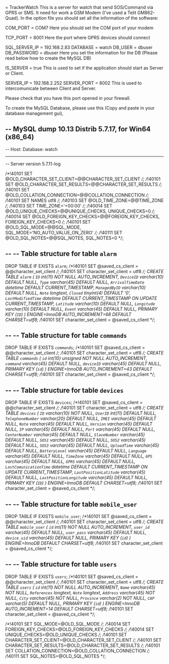 = TrackerWatch
This is a server for watch that send SOS/Command via GPRS or SMS. It need for work a GSM Modem (I've used a Telit GM862-Quad).
In the option file you should set all the information of the software:

COM_PORT = COM7
Here you should set the COM port of your modem

TCP_PORT = 8001
Here the port where GPRS devices should connect

SQL_SERVER_IP = 192.168.2.83
DATABASE = watch
DB_USER = dbuser
DB_PASSWORD = dbuser
Here you set the information for the DB (Please read below how to create the MySQL DB)

IS_SERVER = true
This is used to set if the application should start as Server or Client.

SERVER_IP = 192.168.2.252
SERVER_PORT = 8002
This is used to intercomunicate between Client and Server.

Please check that you have this port opened in your firewall.


To create the MySQL Database, please use this (Copy and paste in your database management gui),


-- MySQL dump 10.13  Distrib 5.7.17, for Win64 (x86_64)
--
-- Host:        Database: watch
-- ------------------------------------------------------
-- Server version	5.7.11-log

/*!40101 SET @OLD_CHARACTER_SET_CLIENT=@@CHARACTER_SET_CLIENT */;
/*!40101 SET @OLD_CHARACTER_SET_RESULTS=@@CHARACTER_SET_RESULTS */;
/*!40101 SET @OLD_COLLATION_CONNECTION=@@COLLATION_CONNECTION */;
/*!40101 SET NAMES utf8 */;
/*!40103 SET @OLD_TIME_ZONE=@@TIME_ZONE */;
/*!40103 SET TIME_ZONE='+00:00' */;
/*!40014 SET @OLD_UNIQUE_CHECKS=@@UNIQUE_CHECKS, UNIQUE_CHECKS=0 */;
/*!40014 SET @OLD_FOREIGN_KEY_CHECKS=@@FOREIGN_KEY_CHECKS, FOREIGN_KEY_CHECKS=0 */;
/*!40101 SET @OLD_SQL_MODE=@@SQL_MODE, SQL_MODE='NO_AUTO_VALUE_ON_ZERO' */;
/*!40111 SET @OLD_SQL_NOTES=@@SQL_NOTES, SQL_NOTES=0 */;

--
-- Table structure for table `alarm`
--

DROP TABLE IF EXISTS `alarm`;
/*!40101 SET @saved_cs_client     = @@character_set_client */;
/*!40101 SET character_set_client = utf8 */;
CREATE TABLE `alarm` (
  `ID` int(11) NOT NULL AUTO_INCREMENT,
  `DeviceID` varchar(10) DEFAULT NULL,
  `Type` varchar(45) DEFAULT NULL,
  `ArrivalTimeDate` datetime DEFAULT CURRENT_TIMESTAMP,
  `ManagedByID` varchar(10) DEFAULT NULL,
  `Note` longtext,
  `Closed` tinyint(4) DEFAULT '0',
  `LastModifiedTime` datetime DEFAULT CURRENT_TIMESTAMP ON UPDATE CURRENT_TIMESTAMP,
  `Latitude` varchar(10) DEFAULT NULL,
  `Longitude` varchar(10) DEFAULT NULL,
  `Event` varchar(45) DEFAULT NULL,
  PRIMARY KEY (`ID`)
) ENGINE=InnoDB AUTO_INCREMENT=68 DEFAULT CHARSET=utf8;
/*!40101 SET character_set_client = @saved_cs_client */;

--
-- Table structure for table `commands`
--

DROP TABLE IF EXISTS `commands`;
/*!40101 SET @saved_cs_client     = @@character_set_client */;
/*!40101 SET character_set_client = utf8 */;
CREATE TABLE `commands` (
  `id` int(10) unsigned NOT NULL AUTO_INCREMENT,
  `command` varchar(45) DEFAULT NULL,
  `deviceID` varchar(45) DEFAULT NULL,
  PRIMARY KEY (`id`)
) ENGINE=InnoDB AUTO_INCREMENT=43 DEFAULT CHARSET=utf8;
/*!40101 SET character_set_client = @saved_cs_client */;

--
-- Table structure for table `devices`
--

DROP TABLE IF EXISTS `devices`;
/*!40101 SET @saved_cs_client     = @@character_set_client */;
/*!40101 SET character_set_client = utf8 */;
CREATE TABLE `devices` (
  `ID` varchar(10) NOT NULL,
  `UserID` int(11) DEFAULT NULL,
  `TelephoneNumber` varchar(20) DEFAULT NULL,
  `IMEI` varchar(45) DEFAULT NULL,
  `Note` varchar(45) DEFAULT NULL,
  `Version` varchar(45) DEFAULT NULL,
  `IP` varchar(45) DEFAULT NULL,
  `Port` varchar(45) DEFAULT NULL,
  `CenterNumber` varchar(45) DEFAULT NULL,
  `SlaveNumber` varchar(45) DEFAULT NULL,
  `SOS1` varchar(45) DEFAULT NULL,
  `SOS2` varchar(45) DEFAULT NULL,
  `SOS3` varchar(45) DEFAULT NULL,
  `UploadTime` varchar(45) DEFAULT NULL,
  `BatteryLevel` varchar(45) DEFAULT NULL,
  `Language` varchar(45) DEFAULT NULL,
  `TimeZone` varchar(45) DEFAULT NULL,
  `GPS` varchar(45) DEFAULT NULL,
  `GPRS` varchar(45) DEFAULT NULL,
  `LastComunicationTime` datetime DEFAULT CURRENT_TIMESTAMP ON UPDATE CURRENT_TIMESTAMP,
  `LastPositionLatitude` varchar(45) DEFAULT NULL,
  `LastPositionLongitude` varchar(45) DEFAULT NULL,
  PRIMARY KEY (`ID`)
) ENGINE=InnoDB DEFAULT CHARSET=utf8;
/*!40101 SET character_set_client = @saved_cs_client */;

--
-- Table structure for table `mobile_user`
--

DROP TABLE IF EXISTS `mobile_user`;
/*!40101 SET @saved_cs_client     = @@character_set_client */;
/*!40101 SET character_set_client = utf8 */;
CREATE TABLE `mobile_user` (
  `id` int(11) NOT NULL AUTO_INCREMENT,
  `user_id` varchar(45) DEFAULT NULL,
  `user_pass` varchar(45) DEFAULT NULL,
  `device_uid` varchar(45) DEFAULT NULL,
  PRIMARY KEY (`id`)
) ENGINE=InnoDB DEFAULT CHARSET=utf8;
/*!40101 SET character_set_client = @saved_cs_client */;


--
-- Table structure for table `users`
--

DROP TABLE IF EXISTS `users`;
/*!40101 SET @saved_cs_client     = @@character_set_client */;
/*!40101 SET character_set_client = utf8 */;
CREATE TABLE `users` (
  `id` int(11) NOT NULL AUTO_INCREMENT,
  `Name` varchar(45) NOT NULL,
  `References` longtext,
  `Note` longtext,
  `Address` varchar(45) NOT NULL,
  `City` varchar(45) NOT NULL,
  `Province` varchar(2) NOT NULL,
  `CAP` varchar(5) DEFAULT NULL,
  PRIMARY KEY (`id`)
) ENGINE=InnoDB AUTO_INCREMENT=14 DEFAULT CHARSET=utf8;
/*!40101 SET character_set_client = @saved_cs_client */;


/*!40101 SET SQL_MODE=@OLD_SQL_MODE */;
/*!40014 SET FOREIGN_KEY_CHECKS=@OLD_FOREIGN_KEY_CHECKS */;
/*!40014 SET UNIQUE_CHECKS=@OLD_UNIQUE_CHECKS */;
/*!40101 SET CHARACTER_SET_CLIENT=@OLD_CHARACTER_SET_CLIENT */;
/*!40101 SET CHARACTER_SET_RESULTS=@OLD_CHARACTER_SET_RESULTS */;
/*!40101 SET COLLATION_CONNECTION=@OLD_COLLATION_CONNECTION */;
/*!40111 SET SQL_NOTES=@OLD_SQL_NOTES */;
